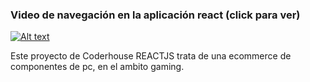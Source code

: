 
### Video de navegación en la aplicación react (click para ver)
[![Alt text](https://img.youtube.com/vi/rL1FXJn0pFU/0.jpg)](https://www.youtube.com/watch?v=rL1FXJn0pFU)

Este proyecto de Coderhouse REACTJS trata de una ecommerce de componentes de pc, en el ambito gaming.
